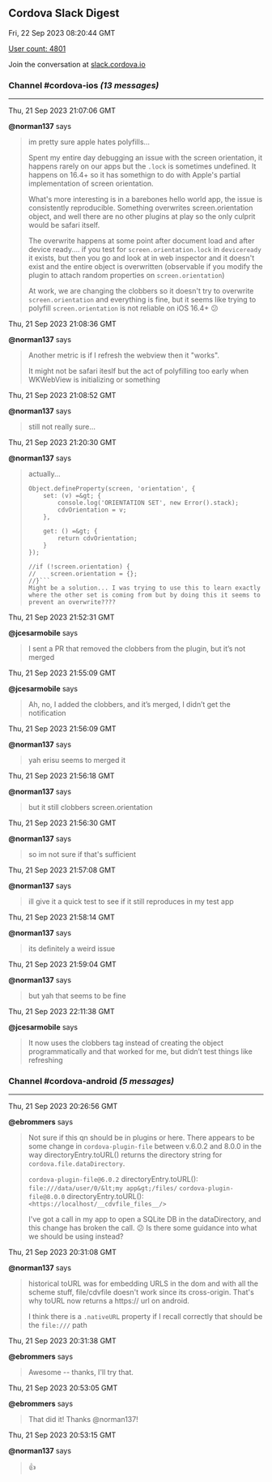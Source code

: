 ## Cordova Slack Digest
Fri, 22 Sep 2023 08:20:44 GMT

[User count: 4801](https://cordova.slack.com/)


Join the conversation at [slack.cordova.io](http://slack.cordova.io/)

### __Channel #cordova-ios__ _(13 messages)_
---

Thu, 21 Sep 2023 21:07:06 GMT

__@norman137__ says 
> im pretty sure apple hates polyfills...
> 
> Spent my entire day debugging an issue with the screen orientation, it happens rarely on our apps but the `.lock` is sometimes undefined. It happens on 16.4+ so it has somethign to do with Apple's partial implementation of screen orientation.
> 
> What's more interesting is in a barebones hello world app, the issue is consistently reproducible. Something overwrites screen.orientation object, and well there are no other plugins at play so the only culprit would be safari itself.
> 
> The overwrite happens at some point after document load and after device ready.... if you test for `screen.orientation.lock` in `deviceready` it exists, but then you go and look at in web inspector and it doesn't exist and the entire object is overwritten (observable if you modify the plugin to attach random properties on `screen.orientation`)
> 
> At work, we are changing the clobbers so it doesn't try to overwrite `screen.orientation` and everything is fine, but it seems like trying to polyfill `screen.orientation` is not reliable on iOS 16.4+ 😕
> 

Thu, 21 Sep 2023 21:08:36 GMT

__@norman137__ says 
> Another metric is if I refresh the webview then it "works".
> 
> It might not be safari iteslf but the act of polyfilling too early when WKWebView is initializing or something
> 

Thu, 21 Sep 2023 21:08:52 GMT

__@norman137__ says 
> still not really sure...
> 

Thu, 21 Sep 2023 21:20:30 GMT

__@norman137__ says 
> actually...
> 
> ```let cdvOrientation = {};
> Object.defineProperty(screen, 'orientation', {
>     set: (v) =&gt; {
>         console.log('ORIENTATION SET', new Error().stack);
>         cdvOrientation = v;
>     },
> 
>     get: () =&gt; {
>         return cdvOrientation;
>     }
> });
> 
> //if (!screen.orientation) {
> //    screen.orientation = {};
> //}```
> Might be a solution... I was trying to use this to learn exactly where the other set is coming from but by doing this it seems to prevent an overwrite????
> 

Thu, 21 Sep 2023 21:52:31 GMT

__@jcesarmobile__ says 
> I sent a PR that removed the clobbers from the plugin, but it’s not merged
> 

Thu, 21 Sep 2023 21:55:09 GMT

__@jcesarmobile__ says 
> Ah, no, I added the clobbers, and it’s merged, I didn’t get the notification
> 

Thu, 21 Sep 2023 21:56:09 GMT

__@norman137__ says 
> yah erisu seems to merged it
> 

Thu, 21 Sep 2023 21:56:18 GMT

__@norman137__ says 
> but it still clobbers screen.orientation
> 

Thu, 21 Sep 2023 21:56:30 GMT

__@norman137__ says 
> so im not sure if that's sufficient
> 

Thu, 21 Sep 2023 21:57:08 GMT

__@norman137__ says 
> ill give it a quick test to see if it still reproduces in my test app
> 

Thu, 21 Sep 2023 21:58:14 GMT

__@norman137__ says 
> its definitely a weird issue
> 

Thu, 21 Sep 2023 21:59:04 GMT

__@norman137__ says 
> but yah that seems to be fine
> 

Thu, 21 Sep 2023 22:11:38 GMT

__@jcesarmobile__ says 
> It now uses the clobbers tag instead of creating the object programmatically and that worked for me, but didn’t test things like refreshing
> 

### __Channel #cordova-android__ _(5 messages)_
---

Thu, 21 Sep 2023 20:26:56 GMT

__@ebrommers__ says 
> Not sure if this qn should be in plugins or here. There appears to be some change in `cordova-plugin-file` between v.6.0.2 and 8.0.0 in the way directoryEntry.toURL() returns the directory string for `cordova.file.dataDirectory`.
> 
> `cordova-plugin-file@6.0.2` directoryEntry.toURL(): `file:///data/user/0/&lt;my app&gt;/files/`
> `cordova-plugin-file@8.0.0` directoryEntry.toURL(): `<https://localhost/__cdvfile_files__/>`
> 
> I've got a call in my app to open a SQLite DB in the dataDirectory, and this change has broken the call. 😕 Is there some guidance into what we should be using instead?
> 

Thu, 21 Sep 2023 20:31:08 GMT

__@norman137__ says 
> historical toURL was for embedding URLS in the dom and with all the scheme stuff, file/cdvfile doesn't work since its cross-origin. That's why toURL now returns a https:// url on android.
> 
> I think there is a `.nativeURL` property if I recall correctly that should be the `file:///` path
> 

Thu, 21 Sep 2023 20:31:38 GMT

__@ebrommers__ says 
> Awesome -- thanks, I'll try that.
> 

Thu, 21 Sep 2023 20:53:05 GMT

__@ebrommers__ says 
> That did it! Thanks @norman137!
> 

Thu, 21 Sep 2023 20:53:15 GMT

__@norman137__ says 
> 👍
> 
